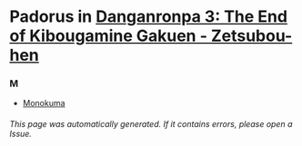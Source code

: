 # Padorus in [Danganronpa 3: The End of Kibougamine Gakuen - Zetsubou-hen](https://myanimelist.net/anime/33028/Danganronpa_3__The_End_of_Kibougamine_Gakuen_-_Zetsubou-hen)

### M
* [Monokuma](https://github.com/shadow578/Project-Padoru/blob/master/table-of-contents/characters/Monokuma.md)

###### This page was automatically generated. If it contains errors, please open a Issue.
